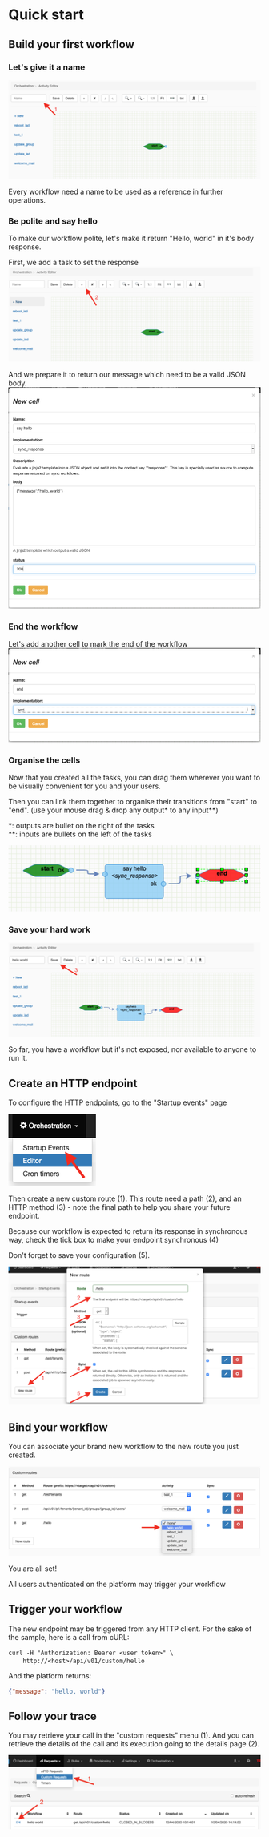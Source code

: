 # Quick start

## Build your first workflow

### Let's give it a name

![new workflow](./images/new_workflow.png "new workflow")

Every workflow need a name to be used as a reference in further operations.

### Be polite and say hello

To make our workflow polite, let's make it return "Hello, world" in it's body response.

First, we add a task to set the response
![new task](./images/add_task.png "new task")

And we prepare it to return our message which need to be a valid JSON body.
![say hello](./images/sync_response_say_hello.png "say hello")

### End the workflow

Let's add another cell to mark the end of the workflow
![end](./images/new_cell_end.png "end")

### Organise the cells

Now that you created all the tasks, you can drag them wherever you want to be visually convenient for you and your users.

Then you can link them together to organise their transitions from "start" to "end".
(use your mouse drag & drop any output* to any input**)

*: outputs are bullet on the right of the tasks  
**: inputs are bullets on the left of the tasks

![compose hello world](./images/compose_hello_word.png "compose hello world")

### Save your hard work

![save hello world](./images/save_hello.png "save hello world")

So far, you have a workflow but it's not exposed, nor available to anyone to run it.

## Create an HTTP endpoint

To configure the HTTP endpoints, go to the "Startup events" page

![startup events](./images/startup_events_menu.png "startup events")

Then create a new custom route (1).
This route need a path (2), and an HTTP method (3) - note the final path to help you share your future endpoint.

Because our workflow is expected to return its response in synchronous way, check the tick box to make your endpoint synchronous (4)

Don't forget to save your configuration (5).

![new route](./images/custom_route_hello.png "new route")

## Bind your workflow

You can associate your brand new workflow to the new route you just created.

![link hello route](./images/link_hello_route.png "link hello route")

You are all set!

All users authenticated on the platform may trigger your workflow

## Trigger your workflow

The new endpoint may be triggered from any HTTP client.
For the sake of the sample, here is a call from cURL:
```shell script
curl -H "Authorization: Bearer <user token>" \
    http://<host>/api/v01/custom/hello
```

And the platform returns:
```json
{"message": "hello, world"}
```

## Follow your trace

You may retrieve your call in the "custom requests" menu (1).
And you can retrieve the details of the call and its execution going to the details page (2).

![custom requests](./images/menu_custom_request_hello.png "custom requests")
